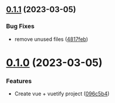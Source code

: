 ## [0.1.1](https://github.com/sebdev101/Tank-Koenig/compare/v0.1.0...v0.1.1) (2023-03-05)


### Bug Fixes

* remove unused files ([4817feb](https://github.com/sebdev101/Tank-Koenig/commit/4817febd88d8a87c3dcbb9eb466ab48e804154c1))



# [0.1.0](https://github.com/sebdev101/Tank-Koenig/compare/096c5b45c902d7d31b9544290b7c5d1d909871aa...v0.1.0) (2023-03-05)


### Features

* Create vue + vuetify project ([096c5b4](https://github.com/sebdev101/Tank-Koenig/commit/096c5b45c902d7d31b9544290b7c5d1d909871aa))




